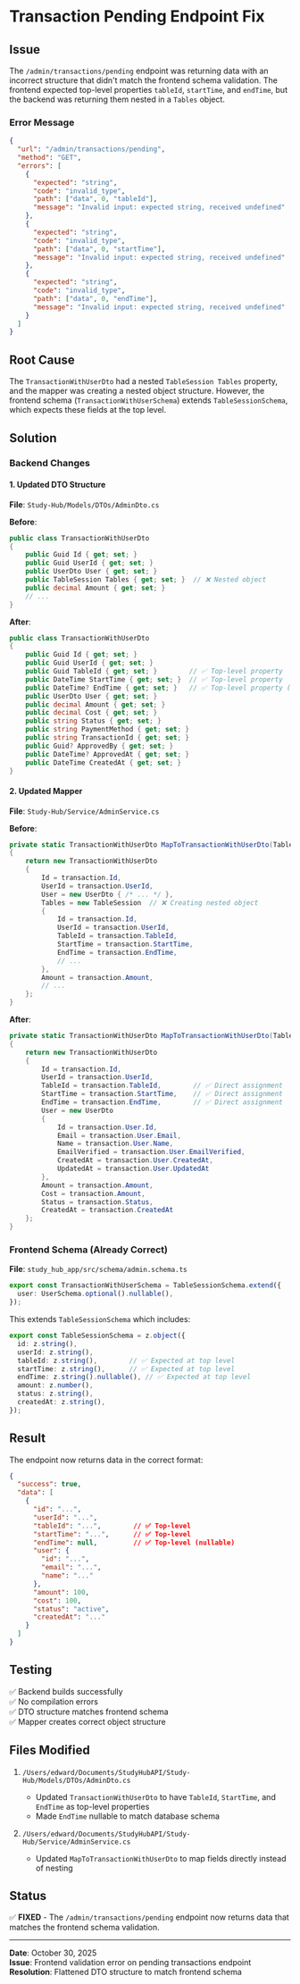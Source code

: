 # Transaction Pending Endpoint Fix

## Issue
The `/admin/transactions/pending` endpoint was returning data with an incorrect structure that didn't match the frontend schema validation. The frontend expected top-level properties `tableId`, `startTime`, and `endTime`, but the backend was returning them nested in a `Tables` object.

### Error Message
```json
{
  "url": "/admin/transactions/pending",
  "method": "GET",
  "errors": [
    {
      "expected": "string",
      "code": "invalid_type",
      "path": ["data", 0, "tableId"],
      "message": "Invalid input: expected string, received undefined"
    },
    {
      "expected": "string",
      "code": "invalid_type",
      "path": ["data", 0, "startTime"],
      "message": "Invalid input: expected string, received undefined"
    },
    {
      "expected": "string",
      "code": "invalid_type",
      "path": ["data", 0, "endTime"],
      "message": "Invalid input: expected string, received undefined"
    }
  ]
}
```

## Root Cause
The `TransactionWithUserDto` had a nested `TableSession Tables` property, and the mapper was creating a nested object structure. However, the frontend schema (`TransactionWithUserSchema`) extends `TableSessionSchema`, which expects these fields at the top level.

## Solution

### Backend Changes

#### 1. Updated DTO Structure
**File**: `Study-Hub/Models/DTOs/AdminDto.cs`

**Before**:
```csharp
public class TransactionWithUserDto
{
    public Guid Id { get; set; }
    public Guid UserId { get; set; }
    public UserDto User { get; set; }
    public TableSession Tables { get; set; }  // ❌ Nested object
    public decimal Amount { get; set; }
    // ...
}
```

**After**:
```csharp
public class TransactionWithUserDto
{
    public Guid Id { get; set; }
    public Guid UserId { get; set; }
    public Guid TableId { get; set; }        // ✅ Top-level property
    public DateTime StartTime { get; set; }  // ✅ Top-level property
    public DateTime? EndTime { get; set; }   // ✅ Top-level property (nullable)
    public UserDto User { get; set; }
    public decimal Amount { get; set; }
    public decimal Cost { get; set; }
    public string Status { get; set; }
    public string PaymentMethod { get; set; }
    public string TransactionId { get; set; }
    public Guid? ApprovedBy { get; set; }
    public DateTime? ApprovedAt { get; set; }
    public DateTime CreatedAt { get; set; }
}
```

#### 2. Updated Mapper
**File**: `Study-Hub/Service/AdminService.cs`

**Before**:
```csharp
private static TransactionWithUserDto MapToTransactionWithUserDto(TableSession transaction)
{
    return new TransactionWithUserDto
    {
        Id = transaction.Id,
        UserId = transaction.UserId,
        User = new UserDto { /* ... */ },
        Tables = new TableSession  // ❌ Creating nested object
        {
            Id = transaction.Id,
            UserId = transaction.UserId,
            TableId = transaction.TableId,
            StartTime = transaction.StartTime,
            EndTime = transaction.EndTime,
            // ...
        },
        Amount = transaction.Amount,
        // ...
    };
}
```

**After**:
```csharp
private static TransactionWithUserDto MapToTransactionWithUserDto(TableSession transaction)
{
    return new TransactionWithUserDto
    {
        Id = transaction.Id,
        UserId = transaction.UserId,
        TableId = transaction.TableId,        // ✅ Direct assignment
        StartTime = transaction.StartTime,    // ✅ Direct assignment
        EndTime = transaction.EndTime,        // ✅ Direct assignment
        User = new UserDto
        {
            Id = transaction.User.Id,
            Email = transaction.User.Email,
            Name = transaction.User.Name,
            EmailVerified = transaction.User.EmailVerified,
            CreatedAt = transaction.User.CreatedAt,
            UpdatedAt = transaction.User.UpdatedAt
        },
        Amount = transaction.Amount,
        Cost = transaction.Amount,
        Status = transaction.Status,
        CreatedAt = transaction.CreatedAt
    };
}
```

### Frontend Schema (Already Correct)
**File**: `study_hub_app/src/schema/admin.schema.ts`

```typescript
export const TransactionWithUserSchema = TableSessionSchema.extend({
  user: UserSchema.optional().nullable(),
});
```

This extends `TableSessionSchema` which includes:
```typescript
export const TableSessionSchema = z.object({
  id: z.string(),
  userId: z.string(),
  tableId: z.string(),        // ✅ Expected at top level
  startTime: z.string(),      // ✅ Expected at top level
  endTime: z.string().nullable(), // ✅ Expected at top level
  amount: z.number(),
  status: z.string(),
  createdAt: z.string(),
});
```

## Result

The endpoint now returns data in the correct format:

```json
{
  "success": true,
  "data": [
    {
      "id": "...",
      "userId": "...",
      "tableId": "...",        // ✅ Top-level
      "startTime": "...",      // ✅ Top-level
      "endTime": null,         // ✅ Top-level (nullable)
      "user": {
        "id": "...",
        "email": "...",
        "name": "..."
      },
      "amount": 100,
      "cost": 100,
      "status": "active",
      "createdAt": "..."
    }
  ]
}
```

## Testing

✅ Backend builds successfully  
✅ No compilation errors  
✅ DTO structure matches frontend schema  
✅ Mapper creates correct object structure  

## Files Modified

1. `/Users/edward/Documents/StudyHubAPI/Study-Hub/Models/DTOs/AdminDto.cs`
   - Updated `TransactionWithUserDto` to have `TableId`, `StartTime`, and `EndTime` as top-level properties
   - Made `EndTime` nullable to match database schema

2. `/Users/edward/Documents/StudyHubAPI/Study-Hub/Service/AdminService.cs`
   - Updated `MapToTransactionWithUserDto` to map fields directly instead of nesting

## Status

✅ **FIXED** - The `/admin/transactions/pending` endpoint now returns data that matches the frontend schema validation.

---

**Date**: October 30, 2025  
**Issue**: Frontend validation error on pending transactions endpoint  
**Resolution**: Flattened DTO structure to match frontend schema

